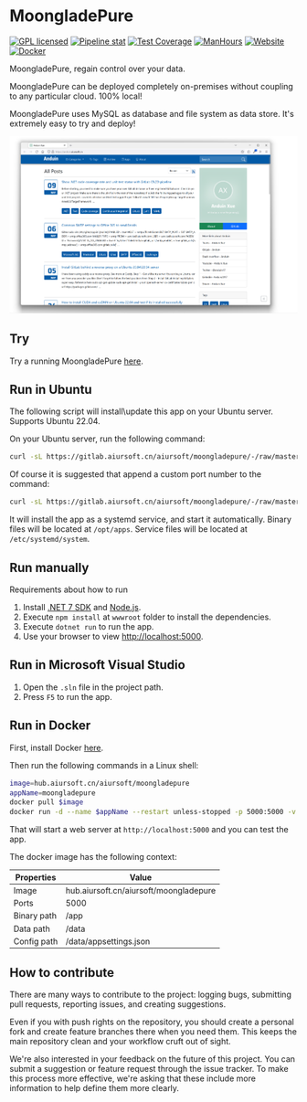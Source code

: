 # MoongladePure

[![GPL licensed](https://img.shields.io/badge/license-GPL-blue.svg)](https://gitlab.aiursoft.cn/aiursoft/moongladepure/-/blob/master/LICENSE)
[![Pipeline stat](https://gitlab.aiursoft.cn/aiursoft/moongladepure/badges/master/pipeline.svg)](https://gitlab.aiursoft.cn/aiursoft/moongladepure/-/pipelines)
[![Test Coverage](https://gitlab.aiursoft.cn/aiursoft/moongladepure/badges/master/coverage.svg)](https://gitlab.aiursoft.cn/aiursoft/moongladepure/-/pipelines)
[![ManHours](https://manhours.aiursoft.cn/r/gitlab.aiursoft.cn/aiursoft/MoongladePure.svg)](https://gitlab.aiursoft.cn/aiursoft/MoongladePure/-/commits/master?ref_type=heads)
[![Website](https://img.shields.io/website?url=https%3A%2F%2Fanduin.aiursoft.cn%2F)](https://anduin.aiursoft.cn)
[![Docker](https://img.shields.io/badge/docker-latest-blue?logo=docker)](https://hub.aiursoft.cn/#!/taglist/aiursoft/moongladepure)

MoongladePure, regain control over your data.

MoongladePure can be deployed completely on-premises without coupling to any particular cloud. 100% local!

MoongladePure uses MySQL as database and file system as data store. It's extremely easy to try and deploy!

![demo](./assets/demo.png)

## Try

Try a running MoongladePure [here](https://anduin.aiursoft.cn).

## Run in Ubuntu

The following script will install\update this app on your Ubuntu server. Supports Ubuntu 22.04.

On your Ubuntu server, run the following command:

```bash
curl -sL https://gitlab.aiursoft.cn/aiursoft/moongladepure/-/raw/master/install.sh | sudo bash
```

Of course it is suggested that append a custom port number to the command:

```bash
curl -sL https://gitlab.aiursoft.cn/aiursoft/moongladepure/-/raw/master/install.sh | sudo bash -s 8080
```

It will install the app as a systemd service, and start it automatically. Binary files will be located at `/opt/apps`. Service files will be located at `/etc/systemd/system`.

## Run manually

Requirements about how to run

1. Install [.NET 7 SDK](http://dot.net/) and [Node.js](https://nodejs.org/).
2. Execute `npm install` at `wwwroot` folder to install the dependencies.
3. Execute `dotnet run` to run the app.
4. Use your browser to view [http://localhost:5000](http://localhost:5000).

## Run in Microsoft Visual Studio

1. Open the `.sln` file in the project path.
2. Press `F5` to run the app.

## Run in Docker

First, install Docker [here](https://docs.docker.com/get-docker/).

Then run the following commands in a Linux shell:

```bash
image=hub.aiursoft.cn/aiursoft/moongladepure
appName=moongladepure
docker pull $image
docker run -d --name $appName --restart unless-stopped -p 5000:5000 -v /var/www/$appName:/data $image
```

That will start a web server at `http://localhost:5000` and you can test the app.

The docker image has the following context:

| Properties  | Value                                 |
|-------------|---------------------------------------|
| Image       | hub.aiursoft.cn/aiursoft/moongladepure|
| Ports       | 5000                                  |
| Binary path | /app                                  |
| Data path   | /data                                 |
| Config path | /data/appsettings.json                |

## How to contribute

There are many ways to contribute to the project: logging bugs, submitting pull requests, reporting issues, and creating suggestions.

Even if you with push rights on the repository, you should create a personal fork and create feature branches there when you need them. This keeps the main repository clean and your workflow cruft out of sight.

We're also interested in your feedback on the future of this project. You can submit a suggestion or feature request through the issue tracker. To make this process more effective, we're asking that these include more information to help define them more clearly.
